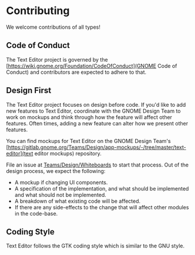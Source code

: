 # Contributing

We welcome contributions of all types!

## Code of Conduct

The Text Editor project is governed by the
[https://wiki.gnome.org/Foundation/CodeOfConduct](GNOME Code of Conduct)
and contributors are expected to adhere to that.

## Design First

The Text Editor project focuses on design before code. If you'd like to add new
features to Text Editor, coordinate with the GNOME Design Team to work on
mockups and think through how the feature will affect other features. Often
times, adding a new feature can alter how we present other features.

You can find mockups for Text Editor on the GNOME Design Team's
[https://gitlab.gnome.org/Teams/Design/app-mockups/-/tree/master/text-editor](text editor mockups)
repository.

File an issue at [Teams/Design/Whiteboards](https://gitlab.gnome.org/Teams/Design/whiteboards/) to start that process.
Out of the design process, we expect the following:

 * A mockup if changing UI components.
 * A specification of the implementation, and what should be implemented and what should not be implemented.
 * A breakdown of what existing code will be affected.
 * If there are any side-effects to the change that will affect other modules in the code-base.

## Coding Style

Text Editor follows the GTK coding style which is similar to the GNU style.

